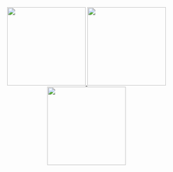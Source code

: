 
<div align="center">
  <!-- GitHub Stats (Light Theme) -->
  <a href="https://github.com/anuraghazra/github-readme-stats#gh-light-mode-only">
    <img
      height="180"
      src="https://github-readme-stats.vercel.app/api?username=iaminebriki&show_icons=true&theme=shadow_blue&bg_color=00000000&hide_border=true#gh-light-mode-only"
    />
  </a>
  
  <!-- GitHub Stats (Dark Theme) -->
  <a href="https://github.com/anuraghazra/github-readme-stats#gh-dark-mode-only">
    <img
      height="180"
      src="https://github-readme-stats.vercel.app/api?username=iaminebriki&show_icons=true&theme=algolia&bg_color=00000000&hide_border=true#gh-dark-mode-only"
    />
  </a>
  
  <!-- Top Langs -->
  <a href="https://github.com/anuraghazra/github-readme-stats">
    <img
      height="180"
      src="https://github-readme-stats.vercel.app/api/top-langs/?username=iaminebriki&layout=compact&theme=algolia&bg_color=00000000&hide_border=true"
    />
  </a>
</div>



<!-- wakatime: coding time spent 
[![Harlok's wakatime stats](https://github-readme-stats.vercel.app/api/wakatime?username=iaminebriki&theme=algolia&bg_color=00000000&hide_border=true)](https://github.com/anuraghazra/github-readme-stats) -->


